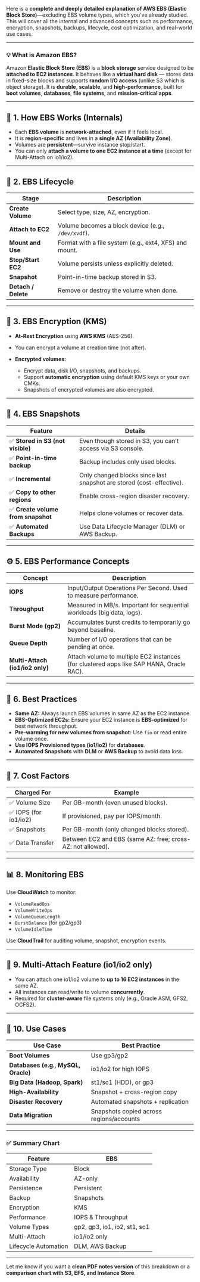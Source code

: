 Here is a **complete and deeply detailed explanation of AWS EBS (Elastic Block Store)**—excluding EBS volume types, which you've already studied. This will cover all the internal and advanced concepts such as performance, encryption, snapshots, backups, lifecycle, cost optimization, and real-world use cases.

---

### 💡 **What is Amazon EBS?**

Amazon **Elastic Block Store (EBS)** is a **block storage** service designed to be **attached to EC2 instances**. It behaves like a **virtual hard disk** — stores data in fixed-size blocks and supports **random I/O access** (unlike S3 which is object storage).
It is **durable**, **scalable**, and **high-performance**, built for **boot volumes**, **databases**, **file systems**, and **mission-critical apps**.

---

## 🔧 1. **How EBS Works (Internals)**

* Each **EBS volume** is **network-attached**, even if it feels local.
* It is **region-specific** and lives in a **single AZ (Availability Zone)**.
* Volumes are **persistent**—survive instance stop/start.
* You can only **attach a volume to one EC2 instance at a time** (except for Multi-Attach on io1/io2).

---

## 🔁 2. **EBS Lifecycle**

| Stage               | Description                                            |
| ------------------- | ------------------------------------------------------ |
| **Create Volume**   | Select type, size, AZ, encryption.                     |
| **Attach to EC2**   | Volume becomes a block device (e.g., `/dev/xvdf`).     |
| **Mount and Use**   | Format with a file system (e.g., ext4, XFS) and mount. |
| **Stop/Start EC2**  | Volume persists unless explicitly deleted.             |
| **Snapshot**        | Point-in-time backup stored in S3.                     |
| **Detach / Delete** | Remove or destroy the volume when done.                |

---

## 🔐 3. **EBS Encryption (KMS)**

* **At-Rest Encryption** using **AWS KMS** (AES-256).
* You can encrypt a volume at creation time (not after).
* **Encrypted volumes:**

  * Encrypt data, disk I/O, snapshots, and backups.
  * Support **automatic encryption** using default KMS keys or your own CMKs.
  * Snapshots of encrypted volumes are also encrypted.

---

## 💾 4. **EBS Snapshots**

| Feature                           | Details                                                              |
| --------------------------------- | -------------------------------------------------------------------- |
| ✅ **Stored in S3 (not visible)**  | Even though stored in S3, you can’t access via S3 console.           |
| ✅ **Point-in-time backup**        | Backup includes only used blocks.                                    |
| ✅ **Incremental**                 | Only changed blocks since last snapshot are stored (cost-effective). |
| ✅ **Copy to other regions**       | Enable cross-region disaster recovery.                               |
| ✅ **Create volume from snapshot** | Helps clone volumes or recover data.                                 |
| ✅ **Automated Backups**           | Use Data Lifecycle Manager (DLM) or AWS Backup.                      |

---

## ⚙️ 5. **EBS Performance Concepts**

| Concept                         | Description                                                                             |
| ------------------------------- | --------------------------------------------------------------------------------------- |
| **IOPS**                        | Input/Output Operations Per Second. Used to measure performance.                        |
| **Throughput**                  | Measured in MB/s. Important for sequential workloads (big data, logs).                  |
| **Burst Mode (gp2)**            | Accumulates burst credits to temporarily go beyond baseline.                            |
| **Queue Depth**                 | Number of I/O operations that can be pending at once.                                   |
| **Multi-Attach (io1/io2 only)** | Attach volume to multiple EC2 instances (for clustered apps like SAP HANA, Oracle RAC). |

---

## 🧠 6. **Best Practices**

* **Same AZ:** Always launch EBS volumes in same AZ as the EC2 instance.
* **EBS-Optimized EC2s:** Ensure your EC2 instance is **EBS-optimized** for best network throughput.
* **Pre-warming for new volumes from snapshot:** Use `fio` or read entire volume once.
* **Use IOPS Provisioned types (io1/io2)** for **databases**.
* **Automated Snapshots** with **DLM** or **AWS Backup** to avoid data loss.

---

## 💸 7. **Cost Factors**

| Charged For          | Example                                                     |
| -------------------- | ----------------------------------------------------------- |
| ✅ Volume Size        | Per GB-month (even unused blocks).                          |
| ✅ IOPS (for io1/io2) | If provisioned, pay per IOPS/month.                         |
| ✅ Snapshots          | Per GB-month (only changed blocks stored).                  |
| ✅ Data Transfer      | Between EC2 and EBS (same AZ: free; cross-AZ: not allowed). |

---

## 📊 8. **Monitoring EBS**

Use **CloudWatch** to monitor:

* `VolumeReadOps`
* `VolumeWriteOps`
* `VolumeQueueLength`
* `BurstBalance` (for gp2/gp3)
* `VolumeIdleTime`

Use **CloudTrail** for auditing volume, snapshot, encryption events.

---

## 📁 9. **Multi-Attach Feature (io1/io2 only)**

* You can attach one io1/io2 volume to **up to 16 EC2 instances** in the same AZ.
* All instances can read/write to volume **concurrently**.
* Required for **cluster-aware** file systems only (e.g., Oracle ASM, GFS2, OCFS2).

---

## 🧪 10. **Use Cases**

| Use Case                            | Best Practice                            |
| ----------------------------------- | ---------------------------------------- |
| **Boot Volumes**                    | Use gp3/gp2                              |
| **Databases (e.g., MySQL, Oracle)** | io1/io2 for high IOPS                    |
| **Big Data (Hadoop, Spark)**        | st1/sc1 (HDD), or gp3                    |
| **High-Availability**               | Snapshot + cross-region copy             |
| **Disaster Recovery**               | Automated snapshots + replication        |
| **Data Migration**                  | Snapshots copied across regions/accounts |

---

### ✅ Summary Chart

| Feature              | EBS                          |
| -------------------- | ---------------------------- |
| Storage Type         | Block                        |
| Availability         | AZ-only                      |
| Persistence          | Persistent                   |
| Backup               | Snapshots                    |
| Encryption           | KMS                          |
| Performance          | IOPS & Throughput            |
| Volume Types         | gp2, gp3, io1, io2, st1, sc1 |
| Multi-Attach         | io1/io2 only                 |
| Lifecycle Automation | DLM, AWS Backup              |

---

Let me know if you want a **clean PDF notes version** of this breakdown or a **comparison chart with S3, EFS, and Instance Store**.
